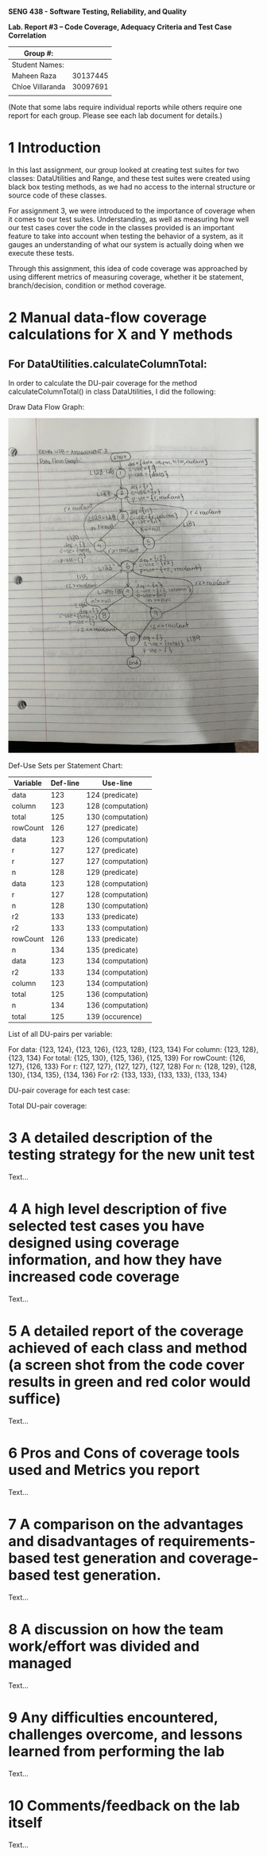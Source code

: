 **SENG 438 - Software Testing, Reliability, and Quality**

**Lab. Report #3 – Code Coverage, Adequacy Criteria and Test Case Correlation**

| Group \#:      |     |
| -------------- | --- |
| Student Names: |     |
| Maheen Raza    |30137445     |
| Chloe Villaranda  | 30097691    |
|                |     |

(Note that some labs require individual reports while others require one report
for each group. Please see each lab document for details.)

# 1 Introduction

In this last assignment, our group looked at creating test suites for two classes: DataUtilities and Range, and these test suites were created using black box testing methods, as we had no access to the internal structure or source code of these classes. 

For assignment 3, we were introduced to the importance of coverage when it comes to our test suites. Understanding, as well as measuring how well our test cases cover the code in the classes provided is an important feature to take into account when testing the behavior of a system, as it gauges an understanding of what our system is actually doing when we execute these tests.

Through this assignment, this idea of code coverage was approached by using different metrics of measuring coverage, whether it be statement, branch/decision, condition or method coverage. 

# 2 Manual data-flow coverage calculations for X and Y methods

## For DataUtilities.calculateColumnTotal:

In order to calculate the DU-pair coverage for the method calculateColumnTotal() in class DataUtilities, I did the following:

Draw Data Flow Graph:

![Screenshot](DataUtilitiesDataFlow.jpg)

Def-Use Sets per Statement Chart:

| Variable | Def-line   | Use-line              |
| -------  | ---------- | ----------------------|
| data     | 123        | 124 (predicate)       |
| column   | 123        | 128 (computation)     |
| total    | 125        | 130 (computation)     |
| rowCount | 126        | 127 (predicate)       |
| data     | 123        | 126 (computation)     |
| r        | 127        | 127 (predicate)       |
| r        | 127        | 127 (computation)     |
| n        | 128        | 129 (predicate)       |
| data     | 123        | 128 (computation)     |
| r        | 127        | 128 (computation)     |
| n        | 128        | 130 (computation)     |
| r2       | 133        | 133 (predicate)       |
| r2       | 133        | 133 (computation)     |
| rowCount | 126        | 133 (predicate)       |
| n        | 134        | 135 (predicate)       |
| data     | 123        | 134 (computation)     |
| r2       | 133        | 134 (computation)     |
| column   | 123        | 134 (computation)     |
| total    | 125        | 136 (computation)     |
| n        | 134        | 136 (computation)     |
| total    | 125        | 139 (occurence)       |

List of all DU-pairs per variable:

For data: {123, 124}, {123, 126}, {123, 128}, {123, 134}
For column: {123, 128}, {123, 134}
For total: {125, 130}, {125, 136}, {125, 139}
For rowCount: {126, 127}, {126, 133}
For r: {127, 127}, {127, 127}, {127, 128}
For n: {128, 129}, {128, 130}, {134, 135}, {134, 136}
For r2: {133, 133}, {133, 133}, {133, 134}


DU-pair coverage for each test case:

Total DU-pair coverage:

# 3 A detailed description of the testing strategy for the new unit test

Text…

# 4 A high level description of five selected test cases you have designed using coverage information, and how they have increased code coverage

Text…

# 5 A detailed report of the coverage achieved of each class and method (a screen shot from the code cover results in green and red color would suffice)

Text…

# 6 Pros and Cons of coverage tools used and Metrics you report

Text…

# 7 A comparison on the advantages and disadvantages of requirements-based test generation and coverage-based test generation.

Text…

# 8 A discussion on how the team work/effort was divided and managed

Text…

# 9 Any difficulties encountered, challenges overcome, and lessons learned from performing the lab

Text…

# 10 Comments/feedback on the lab itself

Text…

